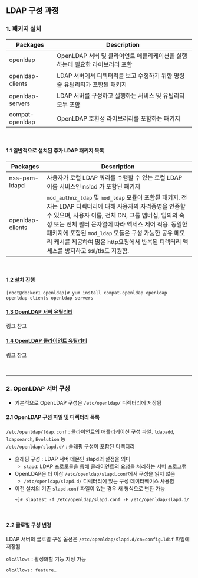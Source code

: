 ## LDAP 구성 과정

### 1. 패키지 설치

|Packages|Description|
|------------|----------------|
|openldap|OpenLDAP 서버 및 클라이언트 애플리케이션을 실행하는데 필요한 라이브러리 포함|
|openldap-clients|LDAP 서버에서 디렉터리를 보고 수정하기 위한 명령줄 유틸리티가 포함된 패키지|
|openldap-servers|LDAP 서버를 구성하고 실행하는 서비스 및 유틸리티 모두 포함|
|compat-openldap|OpenLDAP 호환성 라이브러리를 포함하는 패키지|

<br>

#### 1.1 일반적으로 설치된 추가 LDAP 패키지 목록
|Packages|Description|
|------------|----------------|
|nss-pam-ldapd|사용자가 로컬 LDAP 쿼리를 수행할 수 있는 로컬 LDAP 이름 서비스인 nslcd 가 포함된 패키지|
|openldap-clients|`mod_authnz_ldap` 및 `mod_ldap` 모듈이 포함된 패키지. 전자는 LDAP 디렉터리에 대해 사용자의 자격증명을 인증할 수 있으며, 사용자 이름, 전체 DN, 그룹 멤버십, 임의의 속성 또는 전체 필터 문자열에 따라 액세스 제어 적용. 동일한 패키지에 포함된 `mod_ldap` 모듈은 구성 가능한 공유 메모리 캐시를 제공하여 많은 http요청에서 반복된 디렉터리 액세스를 방지하고 ssl/tls도 지원함.|

<br>

#### 1.2 설치 진행
```
[root@docker1 openldap]# yum install compat-openldap openldap openldap-clients openldap-servers
```

#### [1.3 OpenLDAP 서버 유틸리티](https://docs.redhat.com/ko/documentation/red_hat_enterprise_linux/7/html/system-level_authentication_guide/openldap#s3-ldap-packages-openldap-servers)
링크 참고

#### [1.4 OpenLDAP 클라이언트 유틸리티](https://docs.redhat.com/ko/documentation/red_hat_enterprise_linux/7/html/system-level_authentication_guide/openldap#s3-ldap-packages-openldap-clients)
링크 참고

<br>

---

### 2. OpenLDAP 서버 구성
- 기본적으로 OpenLDAP 구성은 `/etc/openldap/` 디렉터리에 저장됨

#### 2.1 OpenLDAP 구성 파일 및 디렉터리 목록
`/etc/openldap/ldap.conf` : 클라이언트의 애플리케이션 구성 파일. `ldapadd`, `ldapsearch`, `Evolution` 등 <br>
`/etc/openldap/slapd.d/` : 슬래핑 구성이 포함된 디렉터리
- 슬래핑 구성 : LDAP 서버 데몬인 slapd의 설정을 의미
    - `slapd`: LDAP 프로토콜을 통해 클라이언트의 요청을 처리하는 서버 프로그램
- OpenLDAP은 더 이상 `/etc/openldap/slapd.conf`에서 구성을 읽지 않음
  - `/etc/openldap/slapd.d/` 디렉터리에 있는 구성 데이터베이스 사용함
- 이전 설치의 기존 `slapd.conf` 파일이 있는 경우 새 형식으로 변환 가능
    ```
    ~]# slaptest -f /etc/openldap/slapd.conf -F /etc/openldap/slapd.d/
    ```

<br>

#### 2.2 글로벌 구성 변경
LDAP 서버의 글로벌 구성 옵션은 `/etc/openldap/slapd.d/cn=config.ldif` 파일에 저장됨

`olcAllows` : 활성화할 기능 지정 가능
```
olcAllows: feature…
```











